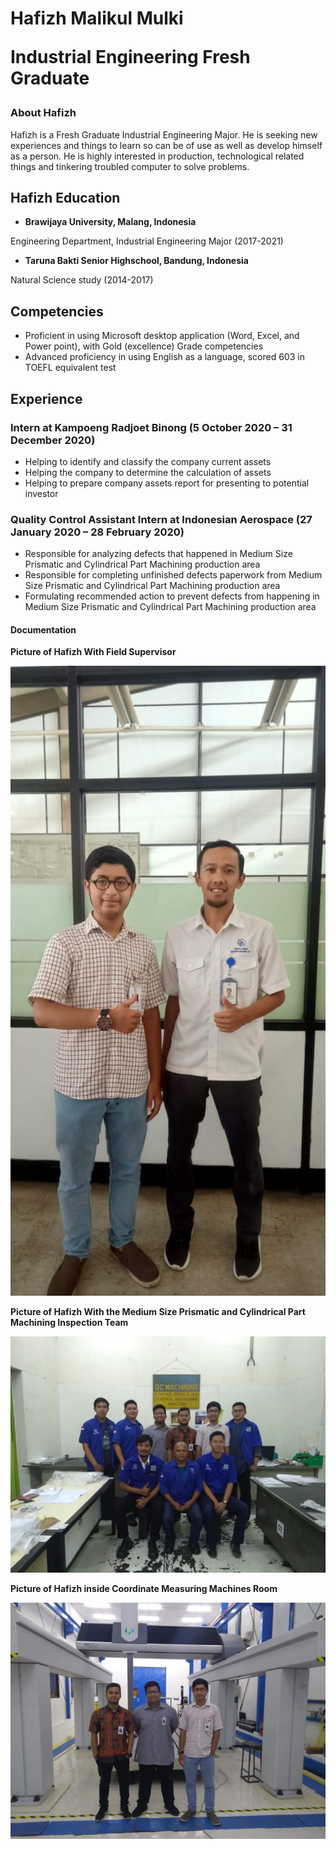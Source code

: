# <p>Hafizh Malikul Mulki</p> <p>Industrial Engineering Fresh Graduate</p>

### About Hafizh
Hafizh is a Fresh Graduate Industrial Engineering Major. He is seeking new experiences and things to learn so can be of use as well as develop himself as a person. He is highly interested in production, technological related things and tinkering troubled computer to solve problems.

## Hafizh Education
- **Brawijaya University, Malang, Indonesia**
<p>Engineering Department, Industrial Engineering Major (2017-2021)</p>

- **Taruna Bakti Senior Highschool, Bandung, Indonesia**
</p>Natural Science study (2014-2017)</p>

## Competencies
- Proficient in using Microsoft desktop application (Word, Excel, and Power point), with Gold (excellence) Grade competencies
- Advanced proficiency in using English as a language, scored 603 in TOEFL equivalent test

## Experience
<h3>Intern at Kampoeng Radjoet Binong (5 October 2020 – 31 December 2020)</h3>

- Helping to identify and classify the company current assets
- Helping the company to determine the calculation of assets
- Helping to prepare company assets report for presenting to potential investor

<h3> 	Quality Control Assistant Intern at Indonesian Aerospace (27 January 2020 – 28 February 2020) </h3>

- Responsible for analyzing defects that happened in Medium Size Prismatic and Cylindrical Part Machining production area
- Responsible for completing unfinished defects paperwork from Medium Size Prismatic and Cylindrical Part Machining production area
- Formulating recommended action to prevent defects from happening in Medium Size Prismatic and Cylindrical Part Machining production area

#### Documentation
**<p>Picture of Hafizh With Field Supervisor</p>**

![](https://github.com/hafizhmulki/hafizh_portofolio/blob/main/gambar/WhatsApp%20Image%202020-02-27%20at%201.47.30%20PM%20(1).jpeg?raw=true)

**<p>Picture of Hafizh With the Medium Size Prismatic and Cylindrical Part Machining Inspection Team</p>**

![](https://github.com/hafizhmulki/hafizh_portofolio/blob/main/gambar/WhatsApp%20Image%202020-02-27%20at%207.36.58%20PM.jpeg?raw=true)

**<p>Picture of Hafizh inside Coordinate Measuring Machines Room</p>**

![](https://github.com/hafizhmulki/hafizh_portofolio/blob/main/gambar/WhatsApp%20Image%202020-02-27%20at%204.41.13%20PM.jpeg?raw=true)


